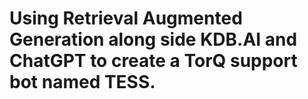 # Using Retrieval Augmented Generation along side KDB.AI and ChatGPT to create a TorQ support bot named TESS.
